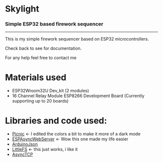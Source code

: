 # Skylight 
### Simple ESP32 based firework sequencer
---

This is my simple firework sequencer based on ESP32 microcontrollers.

Check back to see for documentation.

For any help feel free to contact me

# Materials used
* ESP32Wroom32U Dev_kit (2 modules)
* 16 Channel Relay Module ESP8266 Development Board (Currently supporting up to 20 boards)

# Libraries and code used:
* [Picnic](https://github.com/franciscop/picnic) <- I edited the colors a bit to make it more of a dark mode
* [ESPAsyncWebServer](https://github.com/me-no-dev/ESPAsyncWebServer) <- Wow this one made my life easier
* [ArduinoJson](https://github.com/bblanchon/ArduinoJson)
* [LittleFS](https://github.com/littlefs-project/littlefs) <- this just works, i like it
* [AsyncTCP](https://github.com/me-no-dev/AsyncTCP)
